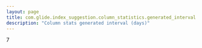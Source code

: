 ```yaml
---
layout: page
title: com.glide.index_suggestion.column_statistics.generated_interval
description: "Column stats generated interval (days)"
---
```

7